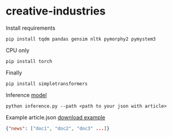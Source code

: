 # creative-industries

Install requirements

```
pip install tqdm pandas gensim nltk pymorphy2 pymystem3
```
CPU only
```
pip install torch
```

Finally
```
pip install simpletransformers
```

Inference [model](https://drive.google.com/file/d/1bPdK13kKiV4RYt8cXwgYGb3dFx46SVjn/view?usp=sharing)

```
python inference.py --path <path to your json with article>
```
Example article.json [download example](https://github.com/danil31219as/creative-industries/blob/main/test_article.json)
```json
{"news": ["doc1", "doc2", "doc3" ...]}
```
